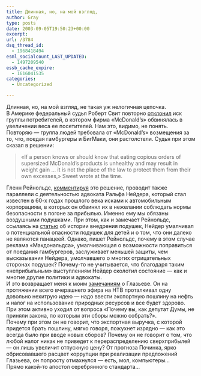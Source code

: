 ```yaml
---
title: Длинная, но, на мой взгляд,
author: Gray
type: posts
date: 2003-09-05T19:50:23+00:00
excerpt:
url: /3784
dsq_thread_id:
  - 1968418494
esml_socialcount_LAST_UPDATED:
  - 1497209540
essb_cache_expire:
  - 1616041535
categories:
  - Uncategorized

---
```








Длинная, но, на мой взгляд, не такая уж нелогичная цепочка.  
В Америке федеральный судья Роберт Свит повторно <a href="http://www.timesunion.com/AspStories/story.asp?storyID=166757&#038;category=&#038;BCCode=&#038;newsdate=9/4/2003" target="_blank">отклонил</a> иск группы потребителей, в котором фирма &#171;McDonald&#8217;s&#187; обвинялась в увеличении веса ее посетителей. Нам это, видимо, не понять. Повторяю &#8212; группа людей требовала от &#171;McDonald&#8217;s&#187; возмещения за то, что, поедая гамбургеры и БигМаки, они растолстели. Судья при этом сказал в решении:

> &#171;If a person knows or should know that eating copious orders of supersized McDonald&#8217;s products is unhealthy and may result in weight gain &#8230; it is not the place of the law to protect them from their own excesses,&#187; Sweet wrote at the time.

Гленн Рейнольдс, <a href="http://glennreynolds.com/#030905" target="_blank">комментируя</a> это решение, проводит также параллели с деятельностью адвоката Ральфа Нейдера, который стал известен в 60-х годах прошлого века исками к автомобильным корпорациям, в которых он обвинял их в нежелании соблюдать нормы безопасности в погоне за прибылью. Именно ему мы обязаны воздушными подушками. При этом, как и замечает Рейнольдс, ссылаясь на <a href="http://www.gladwell.com/2001/2001_06_11_a_crash.htm" target="_blank">статью</a> об истории внедрения подушек, Нейдер умалчивал о потенциальной опасности подушек для детей и о том, что они далеко не являются панацеей. Однако, пишет Рейнольдс, почему в этом случае реклама &#171;Макдональдса&#187;, умалчивающая о возможности поправиться от поедания гамбургеров, заслуживает меньшей защиты, чем высказывания Нейдера, умолчавшего о многих отрицательных сторонах подушек? Почему-то не учитывается, что благодаря таким &#171;неприбыльным&#187; выступлениям Нейдер сколотил состояние &#8212; как и многие другие политики и адвокаты.  
И это возвращает меня к моим <a href="http://www.searchengines.ru/blog/archives/001750.html" target="_blank">замечаниям</a> о Глазьеве. Он на протяжении всего вчерашнего эфира на НТВ проталкивал одну довольно нехитрую идею &#8212; надо ввести экспортную пошлину на нефть и налог на использование природных ресурсов и все будет здорово. При этом активно уходил от вопроса &#171;Почему вы, как депутат Думы, не приняли закона, по которым эти сборы можно собрать?&#187;.  
Почему при этом он не говорит, что экспортная выручка, с которой придется брать пошлину, мягко говоря, пожухнет изрядно &#8212; как это всегда было при вводе новых сборов? Почему он не говорит о том, что любой налог никак не приведет к перераспределению сверхприбылей &#8212; он лишь увеличит отпускную цену? От прогноза Починка, ярко обрисовавшего расцвет коррупции при реализации предложений Глазьева, он попросту отмахнулся &#8212; есть, мол, компьютеры&#8230;  
Прямо какой-то апостол серебрянного стандарта&#8230;

